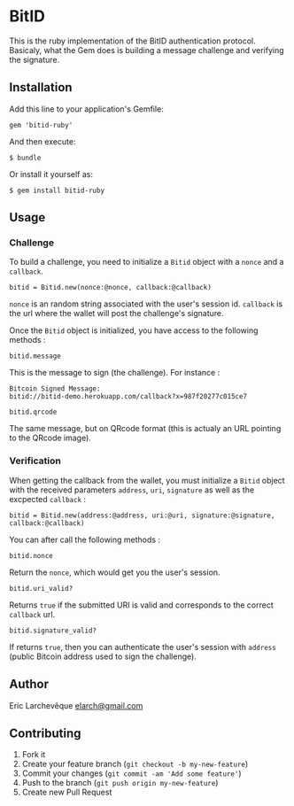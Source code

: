 # BitID

This is the ruby implementation of the BitID authentication protocol. Basicaly, what the Gem does is
building a message challenge and verifying the signature.

## Installation

Add this line to your application's Gemfile:

    gem 'bitid-ruby'

And then execute:

    $ bundle

Or install it yourself as:

    $ gem install bitid-ruby

## Usage

### Challenge

To build a challenge, you need to initialize a `Bitid` object with a `nonce` and a `callback`.

```
bitid = Bitid.new(nonce:@nonce, callback:@callback)
```

`nonce` is an random string associated with the user's session id.
`callback` is the url where the wallet will post the challenge's signature.

Once the `Bitid` object is initialized, you have access to the following methods :

```
bitid.message
```

This is the message to sign (the challenge). For instance :

```
Bitcoin Signed Message:
bitid://bitid-demo.herokuapp.com/callback?x=987f20277c015ce7
```

```
bitid.qrcode
```

The same message, but on QRcode format (this is actualy an URL pointing to the QRcode image).

### Verification

When getting the callback from the wallet, you must initialize a `Bitid` object with the received 
parameters `address`, `uri`, `signature` as well as the excpected `callback` :

```
bitid = Bitid.new(address:@address, uri:@uri, signature:@signature, callback:@callback)
```

You can after call the following methods :

```
bitid.nonce
```

Return the `nonce`, which would get you the user's session.

```
bitid.uri_valid?
```

Returns `true` if the submitted URI is valid and corresponds to the correct `callback` url.

```
bitid.signature_valid?
```

If returns `true`, then you can authenticate the user's session with `address` (public Bitcoin
address used to sign the challenge).


## Author

Eric Larchevêque
elarch@gmail.com

## Contributing

1. Fork it
2. Create your feature branch (`git checkout -b my-new-feature`)
3. Commit your changes (`git commit -am 'Add some feature'`)
4. Push to the branch (`git push origin my-new-feature`)
5. Create new Pull Request
